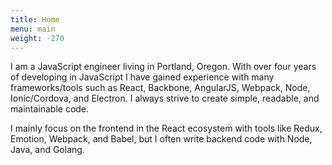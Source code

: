 ```yaml
---
title: Home
menu: main
weight: -270
---
```

I am a JavaScript engineer living in Portland, Oregon. With over four years of developing in JavaScript I have gained experience with many frameworks/tools such as React, Backbone, AngularJS, Webpack, Node, Ionic/Cordova, and Electron. I always strive to create simple, readable, and maintainable code.

I mainly focus on the frontend in the React ecosystem with tools like Redux, Emotion, Webpack, and Babel, but I often write backend code with Node, Java, and Golang.